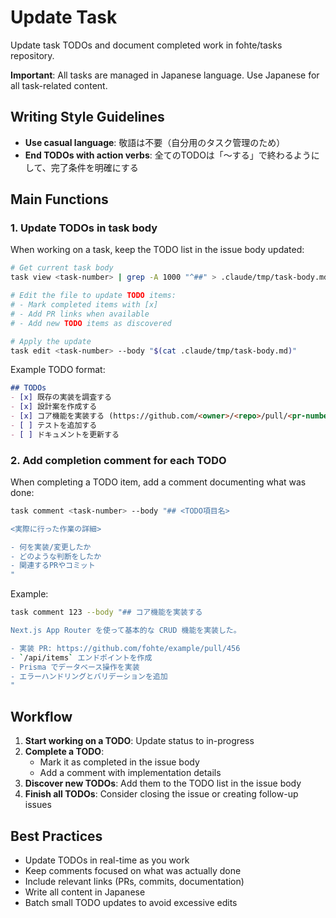 # Update Task

Update task TODOs and document completed work in fohte/tasks repository.

**Important**: All tasks are managed in Japanese language. Use Japanese for all task-related content.

## Writing Style Guidelines

- **Use casual language**: 敬語は不要（自分用のタスク管理のため）
- **End TODOs with action verbs**: 全てのTODOは「〜する」で終わるようにして、完了条件を明確にする

## Main Functions

### 1. Update TODOs in task body

When working on a task, keep the TODO list in the issue body updated:

```bash
# Get current task body
task view <task-number> | grep -A 1000 "^##" > .claude/tmp/task-body.md

# Edit the file to update TODO items:
# - Mark completed items with [x]
# - Add PR links when available
# - Add new TODO items as discovered

# Apply the update
task edit <task-number> --body "$(cat .claude/tmp/task-body.md)"
```

Example TODO format:
```markdown
## TODOs
- [x] 既存の実装を調査する
- [x] 設計案を作成する
- [x] コア機能を実装する (https://github.com/<owner>/<repo>/pull/<pr-number>)
- [ ] テストを追加する
- [ ] ドキュメントを更新する
```

### 2. Add completion comment for each TODO

When completing a TODO item, add a comment documenting what was done:

```bash
task comment <task-number> --body "## <TODO項目名>

<実際に行った作業の詳細>

- 何を実装/変更したか
- どのような判断をしたか
- 関連するPRやコミット
"
```

Example:
```bash
task comment 123 --body "## コア機能を実装する

Next.js App Router を使って基本的な CRUD 機能を実装した。

- 実装 PR: https://github.com/fohte/example/pull/456
- `/api/items` エンドポイントを作成
- Prisma でデータベース操作を実装
- エラーハンドリングとバリデーションを追加
"
```

## Workflow

1. **Start working on a TODO**: Update status to in-progress
2. **Complete a TODO**:
   - Mark it as completed in the issue body
   - Add a comment with implementation details
3. **Discover new TODOs**: Add them to the TODO list in the issue body
4. **Finish all TODOs**: Consider closing the issue or creating follow-up issues

## Best Practices

- Update TODOs in real-time as you work
- Keep comments focused on what was actually done
- Include relevant links (PRs, commits, documentation)
- Write all content in Japanese
- Batch small TODO updates to avoid excessive edits
